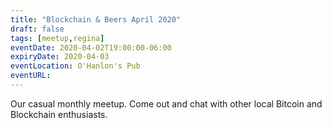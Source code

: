 ```yaml
---
title: "Blockchain & Beers April 2020"
draft: false
tags: [meetup,regina]
eventDate: 2020-04-02T19:00:00-06:00
expiryDate: 2020-04-03
eventLocation: O'Hanlon's Pub
eventURL:
---
```


Our casual monthly meetup.  Come out and chat with other local Bitcoin and Blockchain enthusiasts.
